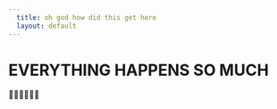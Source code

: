 ```yaml
---
  title: oh god how did this get here
  layout: default
---
```


# EVERYTHING HAPPENS SO MUCH

:eggplant::eggplant::eggplant::eggplant::eggplant::eggplant:
